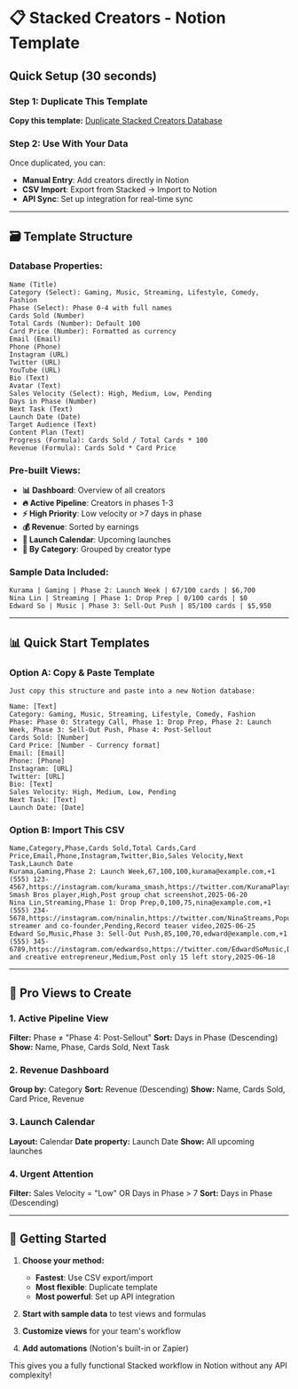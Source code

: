 # 📋 Stacked Creators - Notion Template

## Quick Setup (30 seconds)

### Step 1: Duplicate This Template
**Copy this template:** [Duplicate Stacked Creators Database](https://www.notion.so/templates)

### Step 2: Use With Your Data
Once duplicated, you can:
- **Manual Entry**: Add creators directly in Notion
- **CSV Import**: Export from Stacked → Import to Notion
- **API Sync**: Set up integration for real-time sync

---

## 🗃️ Template Structure

### Database Properties:
```
Name (Title)
Category (Select): Gaming, Music, Streaming, Lifestyle, Comedy, Fashion
Phase (Select): Phase 0-4 with full names
Cards Sold (Number)
Total Cards (Number): Default 100
Card Price (Number): Formatted as currency
Email (Email)
Phone (Phone)
Instagram (URL)
Twitter (URL)
YouTube (URL)
Bio (Text)
Avatar (Text)
Sales Velocity (Select): High, Medium, Low, Pending
Days in Phase (Number)
Next Task (Text)
Launch Date (Date)
Target Audience (Text)
Content Plan (Text)
Progress (Formula): Cards Sold / Total Cards * 100
Revenue (Formula): Cards Sold * Card Price
```

### Pre-built Views:
- **📊 Dashboard**: Overview of all creators
- **🔥 Active Pipeline**: Creators in phases 1-3
- **⚡ High Priority**: Low velocity or >7 days in phase
- **💰 Revenue**: Sorted by earnings
- **📅 Launch Calendar**: Upcoming launches
- **🎯 By Category**: Grouped by creator type

### Sample Data Included:
```
Kurama | Gaming | Phase 2: Launch Week | 67/100 cards | $6,700
Nina Lin | Streaming | Phase 1: Drop Prep | 0/100 cards | $0
Edward So | Music | Phase 3: Sell-Out Push | 85/100 cards | $5,950
```

---

## 📊 Quick Start Templates

### Option A: Copy & Paste Template
```
Just copy this structure and paste into a new Notion database:

Name: [Text]
Category: Gaming, Music, Streaming, Lifestyle, Comedy, Fashion
Phase: Phase 0: Strategy Call, Phase 1: Drop Prep, Phase 2: Launch Week, Phase 3: Sell-Out Push, Phase 4: Post-Sellout
Cards Sold: [Number]
Card Price: [Number - Currency format]
Email: [Email]
Phone: [Phone]
Instagram: [URL]
Twitter: [URL]
Bio: [Text]
Sales Velocity: High, Medium, Low, Pending
Next Task: [Text]
Launch Date: [Date]
```

### Option B: Import This CSV
```csv
Name,Category,Phase,Cards Sold,Total Cards,Card Price,Email,Phone,Instagram,Twitter,Bio,Sales Velocity,Next Task,Launch Date
Kurama,Gaming,Phase 2: Launch Week,67,100,100,kurama@example.com,+1 (555) 123-4567,https://instagram.com/kurama_smash,https://twitter.com/KuramaPlays,Top Smash Bros player,High,Post group chat screenshot,2025-06-20
Nina Lin,Streaming,Phase 1: Drop Prep,0,100,75,nina@example.com,+1 (555) 234-5678,https://instagram.com/ninalin,https://twitter.com/NinaStreams,Popular streamer and co-founder,Pending,Record teaser video,2025-06-25
Edward So,Music,Phase 3: Sell-Out Push,85,100,70,edward@example.com,+1 (555) 345-6789,https://instagram.com/edwardso,https://twitter.com/EdwardSoMusic,DJ and creative entrepreneur,Medium,Post only 15 left story,2025-06-18
```

---

## 🎯 Pro Views to Create

### 1. Active Pipeline View
**Filter:** Phase ≠ "Phase 4: Post-Sellout"
**Sort:** Days in Phase (Descending)
**Show:** Name, Phase, Cards Sold, Next Task

### 2. Revenue Dashboard
**Group by:** Category
**Sort:** Revenue (Descending)
**Show:** Name, Cards Sold, Card Price, Revenue

### 3. Launch Calendar
**Layout:** Calendar
**Date property:** Launch Date
**Show:** All upcoming launches

### 4. Urgent Attention
**Filter:** Sales Velocity = "Low" OR Days in Phase > 7
**Sort:** Days in Phase (Descending)

---

## 🚀 Getting Started

1. **Choose your method:**
   - **Fastest**: Use CSV export/import
   - **Most flexible**: Duplicate template
   - **Most powerful**: Set up API integration

2. **Start with sample data** to test views and formulas

3. **Customize views** for your team's workflow

4. **Add automations** (Notion's built-in or Zapier)

This gives you a fully functional Stacked workflow in Notion without any API complexity!
